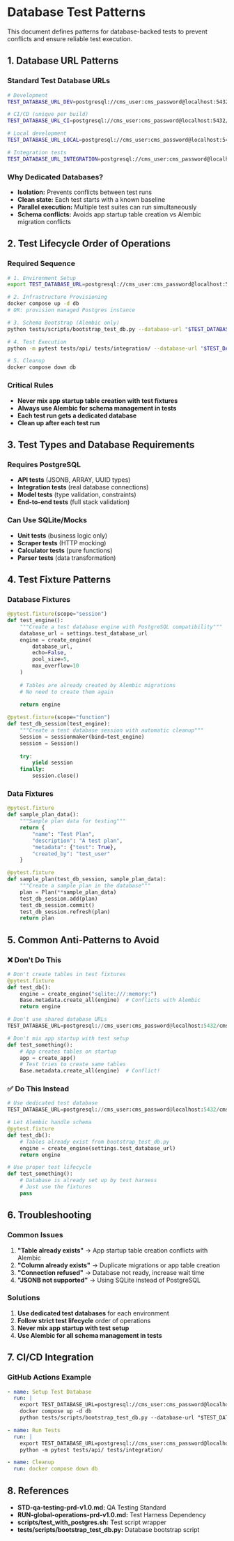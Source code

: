 # Database Test Patterns

This document defines patterns for database-backed tests to prevent conflicts and ensure reliable test execution.

## 1. Database URL Patterns

### Standard Test Database URLs
```bash
# Development
TEST_DATABASE_URL_DEV=postgresql://cms_user:cms_password@localhost:5432/cms_pricing_test

# CI/CD (unique per build)
TEST_DATABASE_URL_CI=postgresql://cms_user:cms_password@localhost:5432/cms_pricing_ci_${BUILD_ID}

# Local development
TEST_DATABASE_URL_LOCAL=postgresql://cms_user:cms_password@localhost:5432/cms_pricing_local

# Integration tests
TEST_DATABASE_URL_INTEGRATION=postgresql://cms_user:cms_password@localhost:5432/cms_pricing_integration
```

### Why Dedicated Databases?
- **Isolation:** Prevents conflicts between test runs
- **Clean state:** Each test starts with a known baseline
- **Parallel execution:** Multiple test suites can run simultaneously
- **Schema conflicts:** Avoids app startup table creation vs Alembic migration conflicts

## 2. Test Lifecycle Order of Operations

### Required Sequence
```bash
# 1. Environment Setup
export TEST_DATABASE_URL=postgresql://cms_user:cms_password@localhost:5432/cms_pricing_test

# 2. Infrastructure Provisioning
docker compose up -d db
# OR: provision managed Postgres instance

# 3. Schema Bootstrap (Alembic only)
python tests/scripts/bootstrap_test_db.py --database-url "$TEST_DATABASE_URL"

# 4. Test Execution
python -m pytest tests/api/ tests/integration/ --database-url "$TEST_DATABASE_URL"

# 5. Cleanup
docker compose down db
```

### Critical Rules
- **Never mix app startup table creation with test fixtures**
- **Always use Alembic for schema management in tests**
- **Each test run gets a dedicated database**
- **Clean up after each test run**

## 3. Test Types and Database Requirements

### Requires PostgreSQL
- **API tests** (JSONB, ARRAY, UUID types)
- **Integration tests** (real database connections)
- **Model tests** (type validation, constraints)
- **End-to-end tests** (full stack validation)

### Can Use SQLite/Mocks
- **Unit tests** (business logic only)
- **Scraper tests** (HTTP mocking)
- **Calculator tests** (pure functions)
- **Parser tests** (data transformation)

## 4. Test Fixture Patterns

### Database Fixtures
```python
@pytest.fixture(scope="session")
def test_engine():
    """Create a test database engine with PostgreSQL compatibility"""
    database_url = settings.test_database_url
    engine = create_engine(
        database_url,
        echo=False,
        pool_size=5,
        max_overflow=10
    )
    
    # Tables are already created by Alembic migrations
    # No need to create them again
    
    return engine

@pytest.fixture(scope="function")
def test_db_session(test_engine):
    """Create a test database session with automatic cleanup"""
    Session = sessionmaker(bind=test_engine)
    session = Session()
    
    try:
        yield session
    finally:
        session.close()
```

### Data Fixtures
```python
@pytest.fixture
def sample_plan_data():
    """Sample plan data for testing"""
    return {
        "name": "Test Plan",
        "description": "A test plan",
        "metadata": {"test": True},
        "created_by": "test_user"
    }

@pytest.fixture
def sample_plan(test_db_session, sample_plan_data):
    """Create a sample plan in the database"""
    plan = Plan(**sample_plan_data)
    test_db_session.add(plan)
    test_db_session.commit()
    test_db_session.refresh(plan)
    return plan
```

## 5. Common Anti-Patterns to Avoid

### ❌ Don't Do This
```python
# Don't create tables in test fixtures
@pytest.fixture
def test_db():
    engine = create_engine("sqlite:///:memory:")
    Base.metadata.create_all(engine)  # Conflicts with Alembic
    return engine

# Don't use shared database URLs
TEST_DATABASE_URL=postgresql://cms_user:cms_password@localhost:5432/cms_pricing

# Don't mix app startup with test setup
def test_something():
    # App creates tables on startup
    app = create_app()
    # Test tries to create same tables
    Base.metadata.create_all(engine)  # Conflict!
```

### ✅ Do This Instead
```python
# Use dedicated test database
TEST_DATABASE_URL=postgresql://cms_user:cms_password@localhost:5432/cms_pricing_test

# Let Alembic handle schema
@pytest.fixture
def test_db():
    # Tables already exist from bootstrap_test_db.py
    engine = create_engine(settings.test_database_url)
    return engine

# Use proper test lifecycle
def test_something():
    # Database is already set up by test harness
    # Just use the fixtures
    pass
```

## 6. Troubleshooting

### Common Issues
1. **"Table already exists"** → App startup table creation conflicts with Alembic
2. **"Column already exists"** → Duplicate migrations or app table creation
3. **"Connection refused"** → Database not ready, increase wait time
4. **"JSONB not supported"** → Using SQLite instead of PostgreSQL

### Solutions
1. **Use dedicated test databases** for each environment
2. **Follow strict test lifecycle** order of operations
3. **Never mix app startup with test setup**
4. **Use Alembic for all schema management in tests**

## 7. CI/CD Integration

### GitHub Actions Example
```yaml
- name: Setup Test Database
  run: |
    export TEST_DATABASE_URL=postgresql://cms_user:cms_password@localhost:5432/cms_pricing_ci_${{ github.run_id }}
    docker compose up -d db
    python tests/scripts/bootstrap_test_db.py --database-url "$TEST_DATABASE_URL"

- name: Run Tests
  run: |
    export TEST_DATABASE_URL=postgresql://cms_user:cms_password@localhost:5432/cms_pricing_ci_${{ github.run_id }}
    python -m pytest tests/api/ tests/integration/

- name: Cleanup
  run: docker compose down db
```

## 8. References

- **STD-qa-testing-prd-v1.0.md:** QA Testing Standard
- **RUN-global-operations-prd-v1.0.md:** Test Harness Dependency
- **scripts/test_with_postgres.sh:** Test script wrapper
- **tests/scripts/bootstrap_test_db.py:** Database bootstrap script
